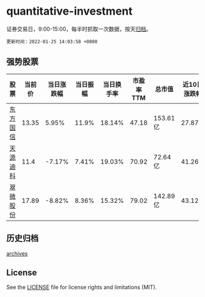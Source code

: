 # quantitative-investment

证券交易日，9:00-15:00，每半时抓取一次数据，按天[归档](archives)。

`更新时间：2022-01-25 14:03:58 +0800`

## 强势股票

|股票|当前价|当日涨跌幅|当日振幅|当日换手率|市盈率TTM|总市值|近10日涨跌幅|
|----|----|----|----|----|----|----|----|
|[东方国信](https://xueqiu.com/S/SZ300166)|13.35|5.95%|11.9%|18.14%|47.18|153.61亿|27.87%|
|[天源迪科](https://xueqiu.com/S/SZ300047)|11.4|-7.17%|7.41%|19.03%|70.92|72.64亿|41.26%|
|[翠微股份](https://xueqiu.com/S/SH603123)|17.89|-8.82%|8.36%|15.32%|79.02|142.89亿|43.12%|

## 历史归档

[archives](archives)

## License

See the [LICENSE](LICENSE) file for license rights and limitations (MIT).
